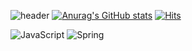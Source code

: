 ![header](https://capsule-render.vercel.app/api?type=rect&height=300&color=gradient&text=백엔드개발자%20구민상%20입니다&fontSize=55)
[![Anurag's GitHub stats](https://github-readme-stats.vercel.app/api?username=CstoneKu)](https://github.com/anuraghazra/github-readme-stats)
[![Hits](https://hits.sh/github.com/CstoneKu.svg?view=today-total&style=for-the-badge)](https://hits.sh/github.com/CstoneKu/)

![JavaScript](https://img.shields.io/badge/JavaScript-%23F7DF1E?style=for-the-badge&logo=javascript&logoColor=black)
![Spring](https://img.shields.io/badge/spring-6DB33F.svg?&style=for-the-badge&logo=spring&logoColor=white)

